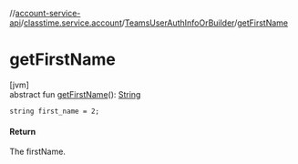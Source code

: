 //[account-service-api](../../../index.md)/[classtime.service.account](../index.md)/[TeamsUserAuthInfoOrBuilder](index.md)/[getFirstName](get-first-name.md)

# getFirstName

[jvm]\
abstract fun [getFirstName](get-first-name.md)(): [String](https://docs.oracle.com/javase/8/docs/api/java/lang/String.html)

`string first_name = 2;`

#### Return

The firstName.
